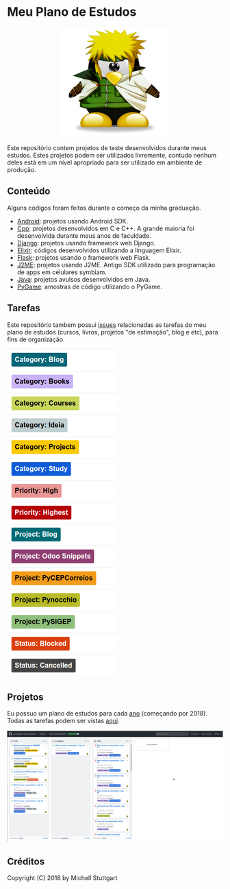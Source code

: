 # Meu Plano de Estudos

<div align="center">

![](./img/tux.png)
</div>

Este repositório contem projetos de teste desenvolvidos durante meus estudos. Estes projetos podem ser utilizados livremente, contudo nenhum deles está em um nível apropriado para ser utilizado em ambiente de produção.

## Conteúdo

Alguns códigos foram feitos durante o começo da minha graduação. 

* [Android](https://github.com/mstuttgart/plano-de-estudos/tree/master/android): projetos usando Android SDK.
* [Cpp](https://github.com/mstuttgart/plano-de-estudos/tree/master/c%2B%2B): projetos desenvolvidos em C e C++. A grande maioria foi desenvolvida durante meus anos de faculdade.
* [Django](https://github.com/mstuttgart/plano-de-estudos/tree/master/django): projetos usando framework web Django.
* [Elixir](https://github.com/mstuttgart/plano-de-estudos/tree/master/elixir): códigos desenvolvidos utilizando a linguagem Elixir.
* [Flask](https://github.com/mstuttgart/plano-de-estudos/tree/master/flask): projetos usando o framework web Flask.
* [J2ME](https://github.com/mstuttgart/plano-de-estudos/tree/master/j2me): projetos usando J2ME. Antigo SDK utilizado para programação de apps em celulares symbiam.
* [Java](https://github.com/mstuttgart/plano-de-estudos/tree/master/java): projetos avulsos desenvolvidos em Java.
* [PyGame](https://github.com/mstuttgart/plano-de-estudos/tree/master/pygame): amostras de código utilizando o PyGame.

## Tarefas

Este repositório tambem possui [issues](https://github.com/mstuttgart/plano-de-estudos/issues) relacionadas as tarefas do meu plano de estudos (cursos, livros, projetos "de estimação", blog e etc), para fins de organização. 

![](./img/labels.png)

## Projetos

Eu possuo um plano de estudos para cada [ano](https://github.com/mstuttgart/plano-de-estudos/projects) (começando por 2018). Todas as tarefas podem ser vistas [aqui](https://github.com/mstuttgart/plano-de-estudos/projects/1?fullscreen=true).

![](./img/projetos.png)

## Créditos

Copyright (C) 2018 by Michell Stuttgart
